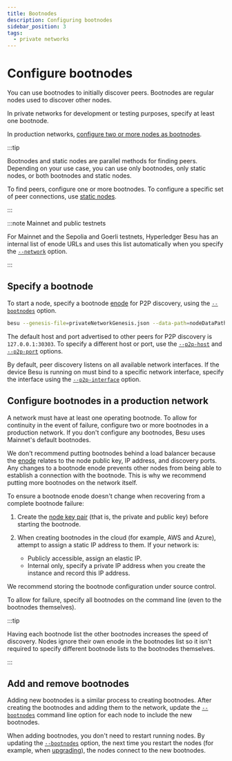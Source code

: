 ```yaml
---
title: Bootnodes
description: Configuring bootnodes
sidebar_position: 3
tags:
  - private networks
---
```


# Configure bootnodes

You can use bootnodes to initially discover peers. Bootnodes are regular nodes used to discover other nodes.

In private networks for development or testing purposes, specify at least one bootnode.

In production networks, [configure two or more nodes as bootnodes](#configure-bootnodes-in-a-production-network).

:::tip

Bootnodes and static nodes are parallel methods for finding peers. Depending on your use case, you can use only bootnodes, only static nodes, or both bootnodes and static nodes.

To find peers, configure one or more bootnodes. To configure a specific set of peer connections, use [static nodes](../../../public-networks/how-to/connect/static-nodes.md).

:::

:::note Mainnet and public testnets

For Mainnet and the Sepolia and Goerli testnets, Hyperledger Besu has an internal list of enode URLs and uses this list automatically when you specify the [`--network`](../../../public-networks/reference/cli/options.md#network) option.

:::

## Specify a bootnode

To start a node, specify a bootnode [enode](../../../public-networks/concepts/node-keys.md) for P2P discovery, using the [`--bootnodes`](../../../public-networks/reference/cli/options.md#bootnodes) option.

```bash
besu --genesis-file=privateNetworkGenesis.json --data-path=nodeDataPath --bootnodes=enode://c35c3ec90a8a51fd5703594c6303382f3ae6b2ecb99bab2c04b3794f2bc3fc2631dabb0c08af795787a6c004d8f532230ae6e9925cbbefb0b28b79295d615f@127.0.0.1:30303
```

The default host and port advertised to other peers for P2P discovery is `127.0.0.1:30303`. To specify a different host or port, use the [`--p2p-host`](../../../public-networks/reference/cli/options.md#p2p-host) and [`--p2p-port`](../../../public-networks/reference/cli/options.md#p2p-port) options.

By default, peer discovery listens on all available network interfaces. If the device Besu is running on must bind to a specific network interface, specify the interface using the [`--p2p-interface`](../../../public-networks/reference/cli/options.md#p2p-interface) option.

## Configure bootnodes in a production network

A network must have at least one operating bootnode. To allow for continuity in the event of failure, configure two or more bootnodes in a production network. If you don't configure any bootnodes, Besu uses Mainnet's default bootnodes.

We don't recommend putting bootnodes behind a load balancer because the [enode](../../../public-networks/concepts/node-keys.md#enode-url) relates to the node public key, IP address, and discovery ports. Any changes to a bootnode enode prevents other nodes from being able to establish a connection with the bootnode. This is why we recommend putting more bootnodes on the network itself.

To ensure a bootnode enode doesn't change when recovering from a complete bootnode failure:

1. Create the [node key pair](../../../public-networks/concepts/node-keys.md) (that is, the private and public key) before starting the bootnode.
1. When creating bootnodes in the cloud (for example, AWS and Azure), attempt to assign a static IP address to them. If your network is:

   - Publicly accessible, assign an elastic IP.
   - Internal only, specify a private IP address when you create the instance and record this IP address.

We recommend storing the bootnode configuration under source control.

To allow for failure, specify all bootnodes on the command line (even to the bootnodes themselves).

:::tip

Having each bootnode list the other bootnodes increases the speed of discovery. Nodes ignore their own enode in the bootnodes list so it isn't required to specify different bootnode lists to the bootnodes themselves.

:::

## Add and remove bootnodes

Adding new bootnodes is a similar process to creating bootnodes. After creating the bootnodes and adding them to the network, update the [`--bootnodes`](../../../public-networks/reference/cli/options.md#bootnodes) command line option for each node to include the new bootnodes.

When adding bootnodes, you don't need to restart running nodes. By updating the [`--bootnodes`](../../../public-networks/reference/cli/options.md#bootnodes) option, the next time you restart the nodes (for example, when [upgrading](../../../public-networks/how-to/upgrade-node.md)), the nodes connect to the new bootnodes.
